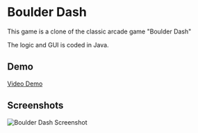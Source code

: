 # Boulder Dash
This game is a clone of the classic arcade game "Boulder Dash"

The logic and GUI is coded in Java.

## Demo
[Video Demo](https://www.youtube.com/watch?v=kSDaNuoXWMQ)

## Screenshots 
![Boulder Dash Screenshot](https://i.imgur.com/J6TV4Jq.png "Screen Shot")




